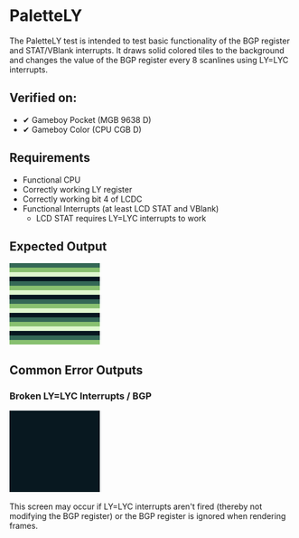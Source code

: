 # PaletteLY

The PaletteLY test is intended to test basic functionality of the BGP register and STAT/VBlank interrupts. It draws solid colored tiles to the background and changes the value of the BGP register every 8 scanlines using LY=LYC interrupts.

## Verified on:

* ✔ Gameboy Pocket (MGB 9638 D)
* ✔ Gameboy Color (CPU CGB D)

## Requirements

* Functional CPU
* Correctly working LY register
* Correctly working bit 4 of LCDC
* Functional Interrupts (at least LCD STAT and VBlank)
  * LCD STAT requires LY=LYC interrupts to work

## Expected Output

![expected](./screenshots/expected.png)

## Common Error Outputs

### Broken LY=LYC Interrupts / BGP

![noint_nobgp](./screenshots/noint_nobgp.png)

This screen may occur if LY=LYC interrupts aren't fired (thereby not modifying the BGP register) or the BGP register is ignored when rendering frames.